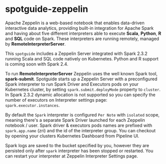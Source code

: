 # spotguide-zeppelin

Apache Zeppelin is a web-based notebook that enables data-driven interactive data analytics, providing built-in integration for Apache Spark and having about five different interpreters able to execute **Scala**, **Python**, **R** and **SQL** code on Spark. These interpreters are running remotely, managed by **RemoteInterpreterServer**.

This `spotguide` includes a Zeppelin Server integrated with Spark 2.3.2 running Scala and SQL code natively on Kubernetes. Python and R support is coming soon with Spark 2.4.

To run **RemoteInterpreterServer** Zeppelin uses the well known Spark tool, **spark-submit**. Spotguide starts up a Zeppelin Server with a preconfigured Spark interpreter to run Spark Driver and Executors pods on your Kubernetes cluster, by setting `spark.submit.deployMode` property to `cluster`. In Spark 2.3.2 dynamic allocation is not supported so you can specify the number of executors on Interpreter settings page: `spark.executor.instances`.

By default the `Spark` interpreter is configured `Per Note` with `isolated` scope, meaning there's a separate Spark Driver launched for each Zeppelin notebook / user.
Spark driver & executors pods names are prefixed with `spark.app.name` (zri) and the id of the interpreter group.
You can checkout by opening your clusters Kubernetes Dashboard from Pipeline UI.

Spark logs are saved to the bucket specified by you, however they are persisted only after `spark` interpreter has been stopped or restarted. You can restart your interpreter at Zeppelin Interpreter Settings page.
